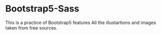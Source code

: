 # Bootstrap5-Sass
This is a practice of Bootstrap5 features 
All the illustartions and images taken from free sources.
